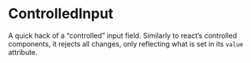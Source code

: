 # ControlledInput
A quick hack of a “controlled” input field. Similarly to
react’s controlled components, it rejects
all changes, only reflecting what is set in its `value` attribute.
